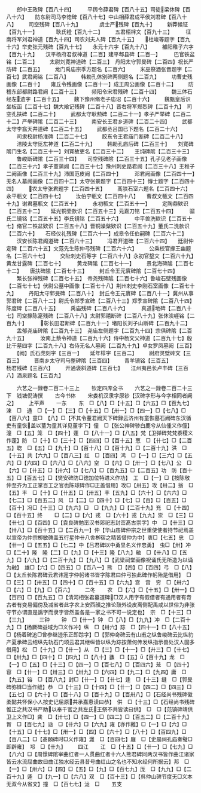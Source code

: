 <!-- { "loadSidebar": true } -->
　　郎中王政碑【百八十四】　　　平舆令薛君碑【百八十五】司徒梁休碑【百八十六】　　防东尉司马李徳碑【百八十七】中山相薛君成平侯刘君碑【百八十八】
　　司空残碑【百八十九】　　　　虞士严残碑【百九十】
　　新莽候钲【百九十一】　　　　耿氏镫【百九十二】
　　五君桮柈文【百九十三】　　　征南将军刘君神道【百九十四】司农刘夫人碑【百九十五】　　杜峻等题字【百九十六】举吏张元残碑【百九十七】　　永元十六字【百九十八】
　　雒阳稚子六字【百九十九】　　汉平杨府君叔神道【二百】建平郫县碑【二百一】　　　巴官铁盆铭【二百二】
　　太尉刘寛神道碑【二百三】　丹阳太守郭旻碑【二百四】祝长严防碑【二百五】
　　龙门禹庙宗季方题名【二百六】
　　米巫祭酒张晋题字【二百七】武君阙铭【二百八】
　　韩勅孔休别碑两侧题名【二百九】
　　功曹史残画像【二百十】　　雍丘令残画像【二百十一】成王周公画像【二百十二】
　　防稽东部都尉路君阙【二百十三】
　　频阳令宋君残碑【二百十四】
　　魏三体石经左遗字【二百十五】
　　魏下豫州脩老子庙诏【二百十六】
　　魏甄皇后识坐板函【二百十七】魏大飨记残碑【二百十八】晋右将军郑烈碑【二百十九】　司空孔扶碑【二百二十】
　　武都太守耿勲碑【二百二十一】孝子严举碑【二百二十二】严举碑隂【二百二十三】
　　南安长王君乡道碑【二百二十四】
　　武都太守李翕天井道碑【二百二十五】
　　武都丞吕国已下题名【二百二十六】
　　司隶校尉杨淮碑【二百二十七】
　　胶东令王君庙门断碑【二百二十八】
　　涪陵太守厐厷神道【二百二十九】
　　韩勅孔庙后碑【二百三十】　　刘寛碑隂门生名【二百三十一】刘寛故吏名【二百三十二】　　王纯碑隂【二百三十三】
　　鲁峻断碑隂【二百三十四】　　司空残碑隂【二百三十五】孔子见老子画像【二百三十六】孝子董蒲阙【二百三十七】豫州刺史路君阙【二百三十八】王稚子二阙画像【二百三十九】沛国范皮阙【二百四十】　　　邓君阙画像【二百四十一】无名人墓阙画像【二百四十二】太守张景题字【二百四十三】慱士题字【二百四十四】
　　农太守张君题字【二百四十五】
　　髙朕石室六题名【二百四十六】永平甎文【二百四十七】
　　汝伯宁甎文【二百四十八】　　曹叔文甎文【二百四十九】谢君墓甎文【二百五十】　　　永初甎文【二百五十一】
　　定陶鼎欵识【二百五十二】　　延光铜壶款识【二百五十三】元嘉刀铭【二百五十四】　　　骝氏二镜铭【二百五十五】李氏镜铭【二百五十六】　　　中平兽洗欵识【二百五十七】脩官二铁盆欵识【二百五十八】晋铜澡槃欵识【二百五十九】董氏二洗款识【二百六十】　　石经仪礼残碑【二百六十一】成皋令任伯嗣碑【二百六十二】
　　汉安长陈君阁道碑【二百六十三】
　　冯君开道碑【二百六十四】　　廷尉仲定碑【二百六十五】文范先生陈仲弓残碑【二百六十六】
　　公乘校官掾王幽题名【二百六十七】
　　交阯刺史石等字【二百六十八】永初官墼文【二百六十九】黄龙甘露碑【二百七十】　　　黄龙碑隂【二百七十一】
　　景北海碑隂【二百七十二】　　唐扶碑隂【二百七十三】
　　封丘令王元賔碑隂【二百七十四】
　　繁长张禅残碑【二百七十五】　帝尧残碑隂【二百七十六】鲁峻石壁残画像【二百七十七】伏尉公墓中画像【二百七十八】荆州刺史李刚石室画像【二百七十九】
　　丹阳太守郭旻碑【二百八十】　封丘令王元賔碑【二百八十一】冀州从事郭君碑【二百八十二】尉氏令郑季宣碑【二百八十三】郑季宣碑隂【二百八十四】　　陈度碑【二百八十五】
　　禹庙残碑【二百八十六】　　　真道地碑【二百八十七】司空掾陈寔残碑【二百八十八】太尉郭禧断碑【二百八十九】张休涘崕铭【二百九十】　　　彰长田君断碑【二百九十一】堵阳长刘子山断碑【二百九十二】
　　孟郁尧庙碑隂【二百九十三】　尧庙左侧题字【二百九十四】宗俱碑隂【二百九十五】　　　汝南上蔡令神道【二百九十六】侍中杨文父神道【二百九十七】殷比干墓四字【二百九十八】右侍无名人墓阙【二百九十九】卓女罗凤墓阙【三百】
　　【阙】氏石虎刻字【三百一】　　延年椁字【三百二】
　　尉府灵壁砖文【三百三】
　　晋南乡太守司马整碑隂【三百四】
　　青羊镜铭【三百五】　　　　杨君残碑【三百六】
　　开通褒斜道碑【三百七】　　江州夷邑长卢丰碑【三百八】酒泉题名【三百九】



　　六艺之一録卷二百二十三上
　　钦定四库全书
　　六艺之一録卷二百二十三下　钱塘倪涛撰
　　古今书体
　　宋娄机汉隶字原钞【汉碑字形与今字相同者阙之】
　　上平声
　　一东
　　东　□【八】□【十五】□【六五】□【百九七】涷　□　通　□【一】□【三】□【十五】□【卅一】□【四一】□【七八】□【百八六】童□　【八】□【不其令蕫君阙天下碑録云济州有童恢墓石阙碑东汉循吏有童恢盖以蕫为童其详见董字下】僮　□【张公神碑骖白鹿兮从仙偅义作僮】　潼　□【五】笼　□【四十】蓬　□【八十一】□【八五】梵【卫弹碑梵梵黍稷义作蓬】防　□【十】□【三十】□【四四】□【百十五】葱　□【卄七】□【二百五】聦　□【五】□【九十】□【百十八】□【百十九】□【二百十九】洪　□【十五】共【六九】□【百八三】红　□【百四】鸿　□【一】□【三六】□【五六】□【六四】□【六八】□【八六】空　□【六】□【卅一】□【七八】公　□【六】□【卄五】□【卅六】□【七八】□【百九五】□【二百五】功　防【百十五】□【百五七】□【樊安碑防□徳加位特进义作功】　工　□【一】□【按陈敬仲至齐为工正掌百工之官也陈球碑作□正盖借用】攻□【卅五】攻【卅二】翁　□【五】丰　□【十】□【卄五】□【卅五】丰【五九】□【六十】□【六六】□【七二】□【百五二】风　□【二】□【四十】□【七】□【百】□【百五】□【百十】冯□【十三】□【九六】□　□【九九】□【二百十九】充　□【十四】□【百十五】终
　　□【二】□【六】戎　□【六十】戎【九九】崇　□【三】□【卄七】□【百四】□【袁良碑勉崈汉书郊祀志封崈髙古崇字】中　□【卄三】□【卅八】□【百十五】□【二百九一】仲【华山庙碑仲宗之世重使使者持节祀焉盖以宣帝为仲宗栁敏碑盖五行星仲卄八舎栁宿之精皆借仲为中】衷□【七五】忠　□【卄一】□【五五】□【七二】中【吕君碑以中勇显名义作忠勇】　虫□【卅】冲　□【二十】隆　隆【二】□【九】□【十三】隆【八九】融　□【卄八】□【五九】□【六九】□【二百十九】□【九八】□【武梁祠堂画像祝诵氏无所造为以诵为融】　雄□【六】□【四五】□【百八一】熊　□【四】□【百四】弓　□【八】□【太丘长陈君碑云君讳寔字仲躬诸书皆字陈君曰仲弓独此碑作躬殆是借用】　□　□【三】□【卅五】□【四十】□【百十五】□【六九】宫　宫　穷　□【卅六】□【六】□【九】□【百六】
　　二冬
　　农　□【六】□【十五】□【卅一】□【百四】□【百九五】□【清河相张君墓道碑□汉人用字有假借者有通用者有竒古者有变易偏傍及减省者此字农上安西顔之推论鼓外设皮离侧配禹咸以世俗为非张守节亦谓直是譌字而隶字皆然盖各是一家之书不可一说定也】　宗　□【十三】□【三九】
　　三钟
　　钟　□【卄一】钟　□【八】□【九九】冲　□【二百十九】□【杨厥碑益域为□义作冲】纵　□【卅六】踪　□【四十一】□【八十五】□【杨着碑追□曾参继迹乐正即踪字】□【郭仲竒碑云有山甫之纵鲁峻碑云比纵豹产夏承碑云绍纵先轨石门颂云君其继纵皆以纵为踪按萧何传发纵指示兽处汉人固多借用】松　□【十九】□【卄一】从　□【三】□【十一】□【廾三】□【卄七】□【卅九】□【四十】□【四九】□【八十】蠭　□【五】【百十九】龙　□【一】□【五】□【十三】□【四一】□【百七八】□【百四六】茏　□【四十】容　□【卄一】□【卅三】□【卅九】□【六四】□【九二】□【九四】庸　□【九五】镕　□【百八九】封□【卄一】□【卄七】逢　□【十三】缝　□【郭旻碑弥綘□当作缝】恭　□【十三】□【十四】□【卄一】□【四二】□【四三】□【五七】□【六十】□【百十八】□【百十九】□【百卅八】□【石经尚书残碑徽柔懿共怀保小人按史记屈原共承嘉恵读曰恭】　供　□【十三】□【石经尚书残碑惟正之共汉书严助以奉千官之共左氏王祭不共皆读曰供】　□　□【范镇碑靖供卫上义作□】龚　□【卅七】□【四一】□【四二】□【百五二】□【二百十九】胷　□【百七九】讻　□【卄六】□【六九】雍【亦作雝】□【一】□【六】□【十五】□【十七】□【卅一】□【四】□【六十】□【八十】□【百四九】□【百八二】□【髙頥碑时□义作雍】灉　□【百四七】廱　□【史晨祠孔庙奏璧□即辟雍】　邛　□【卄九】
　　四江
　　江　□【十五】□【卄一】□【七九】□【八六】□【周憬碑隂宰曲红者一人贯曲红者十六人熊君碑同两汉书皆作曲江诸家皆云水流屈曲故曰曲江独水经云县昔号曲红山之名也不知水经何所据云】邦　□【一】□【卅六】□【四】□【五】□【九】□【百七九】厐　□【九九】□【二百十九】逄　□【九一】□【六八】双　□【百十三】□【呉仲山碑节度无□义本无双今从省文】撞　□【百七七】泷　□
　　五支
